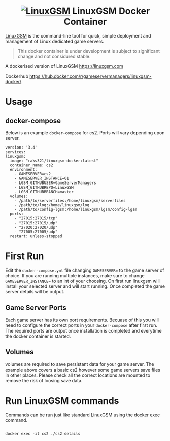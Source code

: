<h1 align="center">
  <br>
  <a href="https://linuxgsm.com"><img src="https://i.imgur.com/Eoh1jsi.jpg" alt="LinuxGSM"></a>
  LinuxGSM Docker Container
</h1>

[LinuxGSM](https://linuxgsm.com) is the command-line tool for quick, simple deployment and management of Linux dedicated game servers.

> This docker container is under development is subject to significant change and not considured stable.

A dockerised version of LinuxGSM https://linuxgsm.com

Dockerhub https://hub.docker.com/r/gameservermanagers/linuxgsm-docker/
# Usage

## docker-compose
Below is an example `docker-compose` for cs2. Ports will vary depending upon server.
  ```
version: '3.4'
services:
  linuxgsm:
    image: "raks321/linuxgsm-docker:latest"
    container_name: cs2
    environment:
      - GAMESERVER=cs2
      - GAMESERVER_INSTANCE=01
      - LGSM_GITHUBUSER=GameServerManagers
      - LGSM_GITHUBREPO=LinuxGSM
      - LGSM_GITHUBBRANCH=master
    volumes:
      - /path/to/serverfiles:/home/linuxgsm/serverfiles
      - /path/to/log:/home/linuxgsm/log
      - /path/to/config-lgsm:/home/linuxgsm/lgsm/config-lgsm
    ports:
      - "27015:27015/tcp"
      - "27015:27015/udp"
      - "27020:27020/udp"
      - "27005:27005/udp"
    restart: unless-stopped
```
# First Run
Edit the `docker-compose.yml` file changing `GAMESERVER=` to the game server of choice. If you are running multiple instances, make sure to change `GAMESERVER_INSTANCE=` to an int of your choosing.
On first run linuxgsm will install your selected server and will start running. Once completed the game server details will be output.
## Game Server Ports
Each game server has its own port requirements. Becuase of this you will need to configure the correct ports in your `docker-compose` after first run. The required ports are output once installation is completed and everytime the docker container is started.
## Volumes
volumes are required to save persistant data for your game server. The example above covers a basic cs2 however some game servers save files in other places. Please check all the correct locations are mounted to remove the risk of loosing save data.
# Run LinuxGSM commands

Commands can be run just like standard LinuxGSM using the docker exec command.

```

docker exec -it cs2 ./cs2 details

```
#
